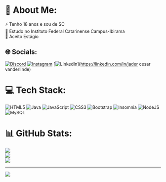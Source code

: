 # 💫 About Me:
⚡ Tenho 18 anos e sou de SC<br>🔭 Estudo no Instituto Federal Catarinense Campus-Ibirama<br>👯 Aceito Estágio


## 🌐 Socials:
[![Discord](https://img.shields.io/badge/Discord-%237289DA.svg?logo=discord&logoColor=white)](https://discord.gg/jader#5745) [![Instagram](https://img.shields.io/badge/Instagram-%23E4405F.svg?logo=Instagram&logoColor=white)](https://instagram.com/jaderccesar) [![LinkedIn](https://img.shields.io/badge/LinkedIn-%230077B5.svg?logo=linkedin&logoColor=white)](https://linkedin.com/in/jader cesar vanderlinde) 

# 💻 Tech Stack:
![HTML5](https://img.shields.io/badge/html5-%23E34F26.svg?style=flat-square&logo=html5&logoColor=white) ![Java](https://img.shields.io/badge/java-%23ED8B00.svg?style=flat-square&logo=java&logoColor=white) ![JavaScript](https://img.shields.io/badge/javascript-%23323330.svg?style=flat-square&logo=javascript&logoColor=%23F7DF1E) ![CSS3](https://img.shields.io/badge/css3-%231572B6.svg?style=flat-square&logo=css3&logoColor=white) ![Bootstrap](https://img.shields.io/badge/bootstrap-%23563D7C.svg?style=flat-square&logo=bootstrap&logoColor=white) ![Insomnia](https://img.shields.io/badge/Insomnia-black?style=flat-square&logo=insomnia&logoColor=5849BE) ![NodeJS](https://img.shields.io/badge/node.js-6DA55F?style=flat-square&logo=node.js&logoColor=white) ![MySQL](https://img.shields.io/badge/mysql-%2300f.svg?style=flat-square&logo=mysql&logoColor=white)
# 📊 GitHub Stats:
![](https://github-readme-stats.vercel.app/api?username=jaderccesar&theme=dracula&hide_border=true&include_all_commits=false&count_private=false)<br/>
![](https://github-readme-streak-stats.herokuapp.com/?user=jaderccesar&theme=dracula&hide_border=true)<br/>
![](https://github-readme-stats.vercel.app/api/top-langs/?username=jaderccesar&theme=dracula&hide_border=true&include_all_commits=false&count_private=false&layout=compact)

---
[![](https://visitcount.itsvg.in/api?id=jaderccesar&icon=2&color=9)](https://visitcount.itsvg.in)

<!-- Proudly created with GPRM ( https://gprm.itsvg.in ) -->
